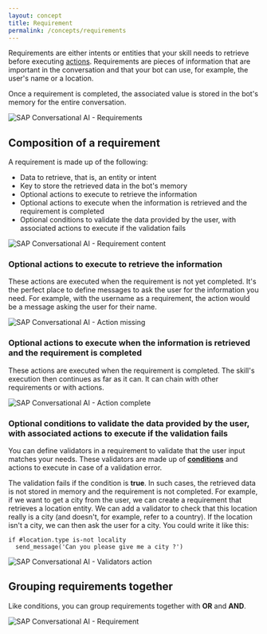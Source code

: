 ```yaml
---
layout: concept
title: Requirement
permalink: /concepts/requirements
---
```


Requirements are either intents or entities that your skill needs to retrieve before executing 
[actions](https://cdn.cai.tools.sap/docs/concepts/action).
Requirements are pieces of information that are important in the conversation and that your bot can use, for example, the user's name or a location.

Once a requirement is completed, the associated value is stored in the bot's memory for the entire conversation.

![SAP Conversational AI - Requirements](//cdn.cai.tools.sap/man/recast-ai-memory-box.png)

## **Composition of a requirement**

A requirement is made up of the following:

- Data to retrieve, that is, an entity or intent
- Key to store the retrieved data in the bot's memory
- Optional actions to execute to retrieve the information
- Optional actions to execute when the information is retrieved and the requirement is completed
- Optional conditions to validate the data provided by the user, with associated actions to execute if the validation fails

![SAP Conversational AI - Requirement content](//cdn.cai.tools.sap/man/recast-ai-requirement-2.png)

### Optional actions to execute to retrieve the information

These actions are executed when the requirement is not yet completed. It's the perfect place to define messages to ask the user for the information you need.
For example, with the username as a requirement, the action would be a message asking the user for their name.

![SAP Conversational AI - Action missing](//cdn.cai.tools.sap/man/recast-ai-action-missing.png)

### Optional actions to execute when the information is retrieved and the requirement is completed

These actions are executed when the requirement is completed.
The skill's execution then continues as far as it can.
It can chain with other requirements or with actions.

![SAP Conversational AI - Action complete](//cdn.cai.tools.sap/man/recast-ai-action-complete.png)


### Optional conditions to validate the data provided by the user, with associated actions to execute if the validation fails

You can define validators in a requirement to validate that the user input matches your needs.
These validators are made up of **[conditions](https://cdn.cai.tools.sap/docs/concepts/condition)** and actions to execute in case of a validation error.

The validation fails if the condition is **true**. In such cases, the retrieved data is not stored in memory and the requirement is not completed. For example, if we want to get a city from the user, we can create a requirement that retrieves a location entity. We can add a validator to check that this location really is a city (and doesn't, for example, refer to a country). If the location isn't a city, we can then ask the user for a city. You could write it like this:
```
if #location.type is-not locality
  send_message('Can you please give me a city ?')
```

![SAP Conversational AI - Validators action](//cdn.cai.tools.sap/man/bot-builder/validators.png)

## **Grouping requirements together**

Like conditions, you can group requirements together with **OR** and **AND**.

![SAP Conversational AI - Requirement](//cdn.cai.tools.sap/man/recast-ai-requirement-1.png)
